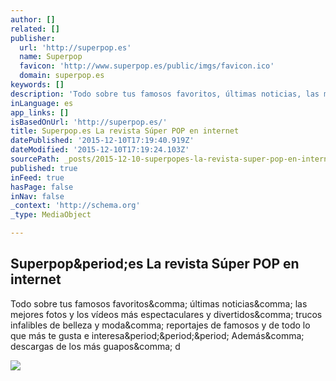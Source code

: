 ```yaml
---
author: []
related: []
publisher:
  url: 'http://superpop.es'
  name: Superpop
  favicon: 'http://www.superpop.es/public/imgs/favicon.ico'
  domain: superpop.es
keywords: []
description: 'Todo sobre tus famosos favoritos, últimas noticias, las mejores fotos y los vídeos más espectaculares y divertidos, trucos infalibles de belleza y moda, reportajes de famosos y de todo lo que más te gusta e interesa... Además, descargas de los más guapos, d'
inLanguage: es
app_links: []
isBasedOnUrl: 'http://superpop.es/'
title: Superpop.es La revista Súper POP en internet
datePublished: '2015-12-10T17:19:40.919Z'
dateModified: '2015-12-10T17:19:24.103Z'
sourcePath: _posts/2015-12-10-superpopes-la-revista-super-pop-en-internet.md
published: true
inFeed: true
hasPage: false
inNav: false
_context: 'http://schema.org'
_type: MediaObject

---
```

<article style=""><h1>Superpop&amp;period;es La revista Súper POP en internet</h1><p>Todo sobre tus famosos favoritos&amp;comma; últimas noticias&amp;comma; las mejores fotos y los vídeos más espectaculares y divertidos&amp;comma; trucos infalibles de belleza y moda&amp;comma; reportajes de famosos y de todo lo que más te gusta e interesa&amp;period;&amp;period;&amp;period; Además&amp;comma; descargas de los más guapos&amp;comma; d</p><img src="http://static.superpop.es/private/superpop-logo---primavera-1.png" /></article>